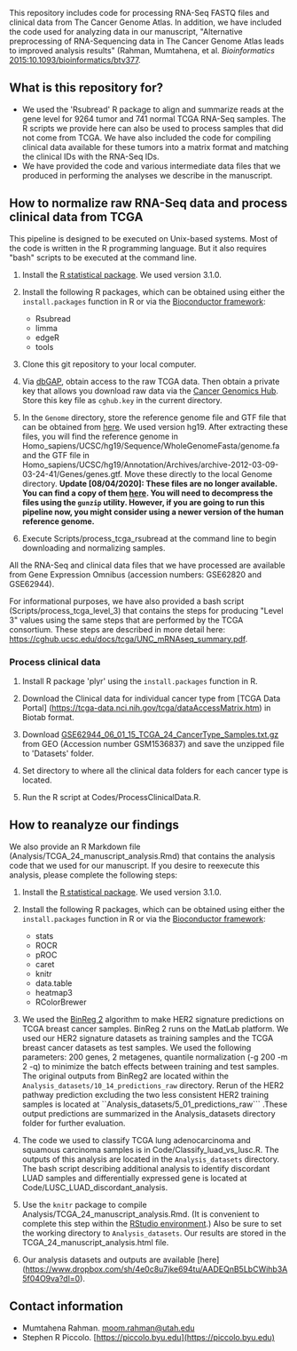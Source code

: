 This repository includes code for processing RNA-Seq FASTQ files and clinical data from The Cancer Genome Atlas. In addition, we have included the code used for analyzing data in our manuscript, "Alternative preprocessing of RNA-Sequencing data in The Cancer Genome Atlas leads to improved analysis results" (Rahman, Mumtahena, et al. _Bioinformatics_ [2015:10.1093/bioinformatics/btv377](http://bioinformatics.oxfordjournals.org/content/early/2015/08/14/bioinformatics.btv377.full).

## What is this repository for?

* We used the 'Rsubread' R package to align and summarize reads at the gene level for 9264 tumor and 741 normal TCGA RNA-Seq samples. The R scripts we provide here can also be used to process samples that did not come from TCGA. We have also included the code for compiling clinical data available for these tumors into a matrix format and matching the clinical IDs with the RNA-Seq IDs.
* We have provided the code and various intermediate data files that we produced in performing the analyses we describe in the manuscript.

## How to normalize raw RNA-Seq data and process clinical data from TCGA

This pipeline is designed to be executed on Unix-based systems. Most of the code is written in the R programming language. But it also requires "bash" scripts to be executed at the command line.

1. Install the [R statistical package](http://r-project.org). We used version 3.1.0.

2. Install the following R packages, which can be obtained using either the ```install.packages``` function in R or via the [Bioconductor framework](http://www.bioconductor.org):
    * Rsubread
    * limma
    * edgeR
    * tools

3. Clone this git repository to your local computer.

4. Via [dbGAP](http://www.ncbi.nlm.nih.gov/gap), obtain access to the raw TCGA data. Then obtain a private key that allows you download raw data via the [Cancer Genomics Hub](https://cghub.ucsc.edu/access/get_access.html). Store this key file as ```cghub.key``` in the current directory.

5. In the ```Genome``` directory, store the reference genome file and GTF file that can be obtained from [here](http://support.illumina.com/sequencing/sequencing_software/igenome.html). We used version hg19. After extracting these files, you will find the reference genome in Homo_sapiens/UCSC/hg19/Sequence/WholeGenomeFasta/genome.fa and the GTF file in Homo_sapiens/UCSC/hg19/Annotation/Archives/archive-2012-03-09-03-24-41/Genes/genes.gtf. Move these directly to the local Genome directory. **Update [08/04/2020]: These files are no longer available. You can find a copy of them [here](https://osf.io/cqkfp/). You will need to decompress the files using the `gunzip` utility. However, if you are going to run this pipeline now, you might consider using a newer version of the human reference genome.**

6. Execute Scripts/process_tcga_rsubread at the command line to begin downloading and normalizing samples.

All the RNA-Seq and clinical data files that we have processed are available from Gene Expression Omnibus (accession numbers: GSE62820 and GSE62944).

For informational purposes, we have also provided a bash script (Scripts/process_tcga_level_3) that contains the steps for producing "Level 3" values using the same steps that are performed by the TCGA consortium. These steps are described in more detail here: https://cghub.ucsc.edu/docs/tcga/UNC_mRNAseq_summary.pdf.

### Process clinical data

1. Install R package 'plyr' using the ```install.packages``` function in R.

2. Download the Clinical data for individual cancer type from [TCGA Data Portal] (https://tcga-data.nci.nih.gov/tcga/dataAccessMatrix.htm) in Biotab format.

3. Download [GSE62944_06_01_15_TCGA_24_CancerType_Samples.txt.gz](http://www.ncbi.nlm.nih.gov/geo/download/?acc=GSE62944&format=file&file=GSE62944%5F06%5F01%5F15%5FTCGA%5F24%5FCancerType%5FSamples%2Etxt%2Egz) from GEO (Accession number GSM1536837) and save the unzipped file to 'Datasets' folder.

4. Set directory to where all the clinical data folders for each cancer type is located.

5. Run the R script at Codes/ProcessClinicalData.R. 

## How to reanalyze our findings

We also provide an R Markdown file (Analysis/TCGA_24_manuscript_analysis.Rmd) that contains the analysis code that we used for our manuscript. If you desire to reexecute this analysis, please complete the following steps:

1. Install the [R statistical package](http://r-project.org). We used version 3.1.0.

2. Install the following R packages, which can be obtained using either the ```install.packages``` function in R or via the [Bioconductor framework](http://www.bioconductor.org):
    * stats
    * ROCR
    * pROC
    * caret
    * knitr
    * data.table
    * heatmap3
    * RColorBrewer

3. We used the [BinReg 2](http://www.biomedcentral.com/1471-2105/12/443) algorithm to make HER2 signature predictions on TCGA breast cancer samples. BinReg 2 runs on the MatLab platform. We used our HER2 signature datasets as training samples and the TCGA breast cancer datasets as test samples. We used the following parameters: 200 genes, 2 metagenes, quantile normalization (-g 200 -m 2 -q) to minimize the batch effects between training and test samples. The original outputs from BinReg2 are located within the ```Analysis_datasets/10_14_predictions_raw``` directory. Rerun of the HER2 pathway prediction excluding the two less consistent HER2 training samples is located at ``Analysis_datasets/5_01_predictions_raw``` .These output predictions are summarized in the Analysis_datasets directory folder for further evaluation.

4. The code we used to classify TCGA lung adenocarcinoma and squamous carcinoma samples is in Code/Classify_luad_vs_lusc.R. The outputs of this analysis are located in the ```Analysis_datasets``` directory. The bash script  describing additional analysis to identify discordant LUAD samples and differentially expressed gene is located at Code/LUSC_LUAD_discordant_analysis.

5. Use the ```knitr``` package to compile Analysis/TCGA_24_manuscript_analysis.Rmd. (It is convenient to complete this step within the [RStudio environment](http://www.rstudio.com/).) Also be sure to set the working directory to ```Analysis_datasets```.  Our results are stored in the TCGA_24_manuscript_analysis.html file.

6. Our analysis datasets and outputs are available [here] (https://www.dropbox.com/sh/4e0c8u7jke694tu/AADEQnB5LbCWihb3A5f04O9va?dl=0). 

## Contact information

* Mumtahena Rahman. [moom.rahman@utah.edu](mailto:moom.rahman@utah.edu)
* Stephen R Piccolo. [https://piccolo.byu.edu](https://piccolo.byu.edu)
